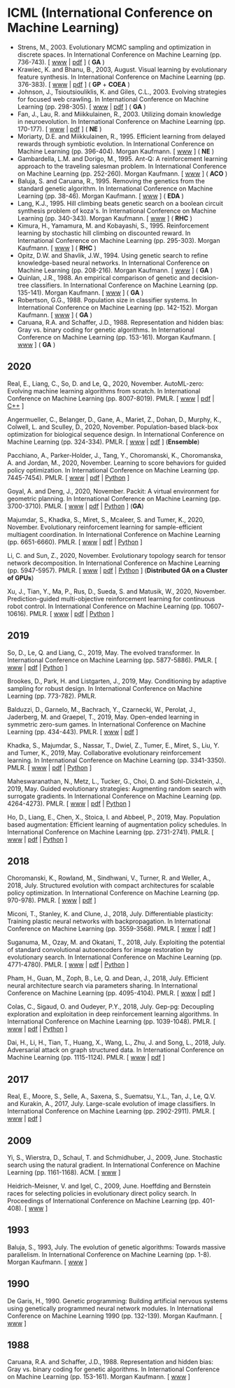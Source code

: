 # ICML (International Conference on Machine Learning)

* Strens, M., 2003. Evolutionary MCMC sampling and optimization in discrete spaces. In International Conference on Machine Learning (pp. 736-743). [ [www](https://www.aaai.org/Library/ICML/2003/icml03-096.php) | [pdf](https://www.aaai.org/Papers/ICML/2003/ICML03-096.pdf) ] ( **GA** )
* Krawiec, K. and Bhanu, B., 2003, August. Visual learning by evolutionary feature synthesis. In International Conference on Machine Learning (pp. 376-383). [ [www](https://www.aaai.org/Library/ICML/2003/icml03-051.php) | [pdf](https://www.aaai.org/Papers/ICML/2003/ICML03-051.pdf) ] ( **GP** + **COEA** )
* Johnson, J., Tsioutsiouliklis, K. and Giles, C.L., 2003. Evolving strategies for focused web crawling. In International Conference on Machine Learning (pp. 298-305). [ [www](https://www.aaai.org/Library/ICML/2003/icml03-041.php) | [pdf](https://www.aaai.org/Papers/ICML/2003/ICML03-041.pdf) ] ( **GA** )
* Fan, J., Lau, R. and Miikkulainen, R., 2003. Utilizing domain knowledge in neuroevolution. In International Conference on Machine Learning (pp. 170-177). [ [www](https://www.aaai.org/Library/ICML/2003/icml03-025.php) | [pdf](https://www.aaai.org/Papers/ICML/2003/ICML03-025.pdf) ] ( **NE** )
* Moriarty, D.E. and Miikkulainen, R., 1995. Efficient learning from delayed rewards through symbiotic evolution. In International Conference on Machine Learning (pp. 396-404). Morgan Kaufmann. [ [www](https://www.sciencedirect.com/science/article/pii/B9781558603776500566) ] ( **NE** )
* Gambardella, L.M. and Dorigo, M., 1995. Ant-Q: A reinforcement learning approach to the traveling salesman problem. In International Conference on Machine Learning (pp. 252-260). Morgan Kaufmann. [ [www](https://www.sciencedirect.com/science/article/pii/B9781558603776500396) ] ( **ACO** )
* Baluja, S. and Caruana, R., 1995. Removing the genetics from the standard genetic algorithm. In International Conference on Machine Learning (pp. 38-46). Morgan Kaufmann. [ [www](https://www.sciencedirect.com/science/article/pii/B9781558603776500141) ] ( **EDA** )
* Lang, K.J., 1995. Hill climbing beats genetic search on a boolean circuit synthesis problem of koza's. In International Conference on Machine Learning (pp. 340-343). Morgan Kaufmann. [ [www](https://www.sciencedirect.com/science/article/pii/B9781558603776500499) ] (  **RHC** )
* Kimura, H., Yamamura, M. and Kobayashi, S., 1995. Reinforcement learning by stochastic hill climbing on discounted reward. In International Conference on Machine Learning (pp. 295-303). Morgan Kaufmann. [ [www](https://www.sciencedirect.com/science/article/pii/B978155860377650044X) ] ( **RHC** )
* Opitz, D.W. and Shavlik, J.W., 1994. Using genetic search to refine knowledge-based neural networks. In International Conference on Machine Learning (pp. 208-216). Morgan Kaufmann. [ [www](https://www.sciencedirect.com/science/article/pii/B9781558603356500337) ] ( **GA** )
* Quinlan, J.R., 1988. An empirical comparison of genetic and decision-tree classifiers. In International Conference on Machine Learning (pp. 135-141). Morgan Kaufmann. [ [www](https://www.sciencedirect.com/science/article/pii/B9780934613644500190) ] (  **GA** )
* Robertson, G.G., 1988. Population size in classifier systems. In International Conference on Machine Learning (pp. 142-152). Morgan Kaufmann. [ [www](https://www.sciencedirect.com/science/article/pii/B9780934613644500207) ] ( **GA** )
* Caruana, R.A. and Schaffer, J.D., 1988. Representation and hidden bias: Gray vs. binary coding for genetic algorithms. In International Conference on Machine Learning (pp. 153-161). Morgan Kaufmann. [ [www](https://www.sciencedirect.com/science/article/pii/B9780934613644500219) ] ( **GA** )

## 2020

Real, E., Liang, C., So, D. and Le, Q., 2020, November. AutoML-zero: Evolving machine learning algorithms from scratch. In International Conference on Machine Learning (pp. 8007-8019). PMLR. [ [www](http://proceedings.mlr.press/v119/real20a.html) | [pdf](http://proceedings.mlr.press/v119/real20a/real20a.pdf) | [C++](https://github.com/google-research/google-research/tree/master/automl_zero) ]

Angermueller, C., Belanger, D., Gane, A., Mariet, Z., Dohan, D., Murphy, K., Colwell, L. and Sculley, D., 2020, November. Population-based black-box optimization for biological sequence design. In International Conference on Machine Learning (pp. 324-334). PMLR. [ [www](http://proceedings.mlr.press/v119/angermueller20a.html) | [pdf](http://proceedings.mlr.press/v119/angermueller20a/angermueller20a.pdf) ] (**Ensemble**)

Pacchiano, A., Parker-Holder, J., Tang, Y., Choromanski, K., Choromanska, A. and Jordan, M., 2020, November. Learning to score behaviors for guided policy optimization. In International Conference on Machine Learning (pp. 7445-7454). PMLR. [ [www](http://proceedings.mlr.press/v119/pacchiano20a.html) | [pdf](http://proceedings.mlr.press/v119/pacchiano20a/pacchiano20a.pdf) | [Python](https://github.com/behaviorguidedRL/BGRL) ]

Goyal, A. and Deng, J., 2020, November. Packit: A virtual environment for geometric planning. In International Conference on Machine Learning (pp. 3700-3710). PMLR. [ [www](http://proceedings.mlr.press/v119/goyal20b.html) | [pdf](http://proceedings.mlr.press/v119/goyal20b/goyal20b.pdf) | [Python](https://github.com/princeton-vl/PackIt) ] (**GA**)

Majumdar, S., Khadka, S., Miret, S., Mcaleer, S. and Tumer, K., 2020, November. Evolutionary reinforcement learning for sample-efficient multiagent coordination. In International Conference on Machine Learning (pp. 6651-6660). PMLR. [ [www](http://proceedings.mlr.press/v119/majumdar20a.html) | [pdf](http://proceedings.mlr.press/v119/majumdar20a/majumdar20a.pdf) | [Python](https://anonymous.4open.science/repository/1590ffb0-aa6b-4838-9d59-ae20cdd8df11/README.md) ]

Li, C. and Sun, Z., 2020, November. Evolutionary topology search for tensor network decomposition. In International Conference on Machine Learning (pp. 5947-5957). PMLR. [ [www](http://proceedings.mlr.press/v119/li20l.html) | [pdf](http://proceedings.mlr.press/v119/li20l/li20l.pdf) | [Python](https://github.com/minogame/icml2020-TNGA) ] (**Distributed GA on a Cluster of GPUs**)

Xu, J., Tian, Y., Ma, P., Rus, D., Sueda, S. and Matusik, W., 2020, November. Prediction-guided multi-objective reinforcement learning for continuous robot control. In International Conference on Machine Learning (pp. 10607-10616). PMLR. [ [www](http://proceedings.mlr.press/v119/xu20h.html) | [pdf](http://proceedings.mlr.press/v119/xu20h/xu20h.pdf) | [Python](https://github.com/mit-gfx/PGMORL) ]

## 2019

So, D., Le, Q. and Liang, C., 2019, May. The evolved transformer. In International Conference on Machine Learning (pp. 5877-5886). PMLR. [ [www](http://proceedings.mlr.press/v97/so19a.html) | [pdf](http://proceedings.mlr.press/v97/so19a/so19a.pdf) | [Python](https://github.com/tensorflow/tensor2tensor/blob/adf76adc8f45e1899e41808c860f509f633b18b3/tensor2tensor/models/evolved_transformer.py) ]

Brookes, D., Park, H. and Listgarten, J., 2019, May. Conditioning by adaptive sampling for robust design. In International Conference on Machine Learning (pp. 773-782). PMLR.

Balduzzi, D., Garnelo, M., Bachrach, Y., Czarnecki, W., Perolat, J., Jaderberg, M. and Graepel, T., 2019, May. Open-ended learning in symmetric zero-sum games. In International Conference on Machine Learning (pp. 434-443). PMLR. [ [www](http://proceedings.mlr.press/v97/balduzzi19a.html) | [pdf](http://proceedings.mlr.press/v97/balduzzi19a/balduzzi19a.pdf) ]

Khadka, S., Majumdar, S., Nassar, T., Dwiel, Z., Tumer, E., Miret, S., Liu, Y. and Tumer, K., 2019, May. Collaborative evolutionary reinforcement learning. In International Conference on Machine Learning (pp. 3341-3350). PMLR. [ [www](http://proceedings.mlr.press/v97/khadka19a.html) | [pdf](http://proceedings.mlr.press/v97/khadka19a/khadka19a.pdf) | [Python](https://github.com/IntelAI/cerl) ]

Maheswaranathan, N., Metz, L., Tucker, G., Choi, D. and Sohl-Dickstein, J., 2019, May. Guided evolutionary strategies: Augmenting random search with surrogate gradients. In International Conference on Machine Learning (pp. 4264-4273). PMLR. [ [www](http://proceedings.mlr.press/v97/maheswaranathan19a.html) | [pdf](http://proceedings.mlr.press/v97/maheswaranathan19a/maheswaranathan19a.pdf) | [Python](https://github.com/brain-research/guided-evolutionary-strategies) ]

Ho, D., Liang, E., Chen, X., Stoica, I. and Abbeel, P., 2019, May. Population based augmentation: Efficient learning of augmentation policy schedules. In International Conference on Machine Learning (pp. 2731-2741). PMLR. [ [www](http://proceedings.mlr.press/v97/ho19b.html) | [pdf](http://proceedings.mlr.press/v97/ho19b/ho19b.pdf) | [Python](https://github.com/arcelien/pba) ]

## 2018

Choromanski, K., Rowland, M., Sindhwani, V., Turner, R. and Weller, A., 2018, July. Structured evolution with compact architectures for scalable policy optimization. In International Conference on Machine Learning (pp. 970-978). PMLR. [ [www](http://proceedings.mlr.press/v80/choromanski18a.html) | [pdf](http://proceedings.mlr.press/v80/choromanski18a/choromanski18a.pdf) ]

Miconi, T., Stanley, K. and Clune, J., 2018, July. Differentiable plasticity: Training plastic neural networks with backpropagation. In International Conference on Machine Learning (pp. 3559-3568). PMLR. [ [www](http://proceedings.mlr.press/v80/miconi18a.html) | [pdf](http://proceedings.mlr.press/v80/miconi18a/miconi18a.pdf) ]

Suganuma, M., Ozay, M. and Okatani, T., 2018, July. Exploiting the potential of standard convolutional autoencoders for image restoration by evolutionary search. In International Conference on Machine Learning (pp. 4771-4780). PMLR. [ [www](http://proceedings.mlr.press/v80/suganuma18a.html) | [pdf](http://proceedings.mlr.press/v80/suganuma18a/suganuma18a.pdf) | [Python](https://github.com/sg-nm/Evolutionary-Autoencoders) ]

Pham, H., Guan, M., Zoph, B., Le, Q. and Dean, J., 2018, July. Efficient neural architecture search via parameters sharing. In International Conference on Machine Learning (pp. 4095-4104). PMLR. [ [www](http://proceedings.mlr.press/v80/pham18a.html) | [pdf](http://proceedings.mlr.press/v80/pham18a/pham18a.pdf) ]

Colas, C., Sigaud, O. and Oudeyer, P.Y., 2018, July. Gep-pg: Decoupling exploration and exploitation in deep reinforcement learning algorithms. In International Conference on Machine Learning (pp. 1039-1048). PMLR. [ [www](http://proceedings.mlr.press/v80/colas18a.html) | [pdf](http://proceedings.mlr.press/v80/colas18a/colas18a.pdf) | [Python](https://github.com/flowersteam/geppg) ]

Dai, H., Li, H., Tian, T., Huang, X., Wang, L., Zhu, J. and Song, L., 2018, July. Adversarial attack on graph structured data. In International Conference on Machine Learning (pp. 1115-1124). PMLR. [ [www](http://proceedings.mlr.press/v80/dai18b.html) | [pdf](http://proceedings.mlr.press/v80/dai18b/dai18b.pdf) ]

## 2017

Real, E., Moore, S., Selle, A., Saxena, S., Suematsu, Y.L., Tan, J., Le, Q.V. and Kurakin, A., 2017, July. Large-scale evolution of image classifiers. In International Conference on Machine Learning (pp. 2902-2911). PMLR. [ [www](http://proceedings.mlr.press/v70/real17a.html) | [pdf](http://proceedings.mlr.press/v70/real17a/real17a.pdf) ]

## 2009

Yi, S., Wierstra, D., Schaul, T. and Schmidhuber, J., 2009, June. Stochastic search using the natural gradient. In International Conference on Machine Learning (pp. 1161-1168). ACM. [ [www](https://dl.acm.org/doi/abs/10.1145/1553374.1553522) ]

Heidrich-Meisner, V. and Igel, C., 2009, June. Hoeffding and Bernstein races for selecting policies in evolutionary direct policy search. In Proceedings of International Conference on Machine Learning (pp. 401-408). [ [www](https://dl.acm.org/doi/abs/10.1145/1553374.1553426) ]

## 1993

Baluja, S., 1993, July. The evolution of genetic algorithms: Towards massive parallelism. In International Conference on Machine Learning (pp. 1-8). Morgan Kaufmann. [ [www](https://www.sciencedirect.com/science/article/pii/B9781558603073500071) ]

## 1990

De Garis, H., 1990. Genetic programming: Building artificial nervous systems using genetically programmed neural network modules. In International Conference on Machine Learning 1990 (pp. 132-139). Morgan Kaufmann. [ [www](https://www.sciencedirect.com/science/article/pii/B9781558601413500195) ]

## 1988

Caruana, R.A. and Schaffer, J.D., 1988. Representation and hidden bias: Gray vs. binary coding for genetic algorithms. In International Conference on Machine Learning (pp. 153-161). Morgan Kaufmann. [ [www](https://www.sciencedirect.com/science/article/pii/B9780934613644500219) ]

